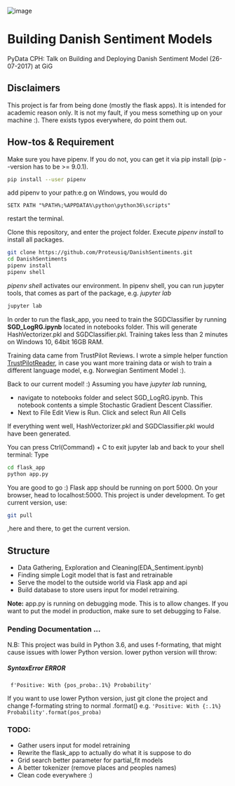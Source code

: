 ![image](https://user-images.githubusercontent.com/14926709/43322711-be0344a6-91af-11e8-83ca-2aa47ab5700f.png)

# Building Danish Sentiment Models
PyData CPH: Talk on Building and Deploying Danish Sentiment Model (26-07-2017) at GiG

## Disclaimers
This project is far from being done (mostly the flask apps). It is intended for academic reason only. It is not my fault, if you mess something up on your machine :). There exists typos everywhere, do point them out.

## How-tos & Requirement

Make sure you have pipenv. If you do not, you can get it via pip install (pip --version has to be >= 9.0.1).
```bash
pip install --user pipenv
```
add pipenv to your path:e.g on Windows, you would do
```
SETX PATH "%PATH%;%APPDATA%\python\python36\scripts"
```
restart the terminal. 

Clone this repository, and enter the project folder. Execute _pipenv install_ to install all packages.

``` bash
git clone https://github.com/Proteusiq/DanishSentiments.git
cd DanishSentiments
pipenv install
pipenv shell

```

_pipenv shell_ activates our environment. In pipenv shell, you can run jupyter tools, that comes as part of the package, e.g. _jupyter lab_

```bash
jupyter lab
```

In order to run the flask_app, you need to train the SGDClassifier by running **SGD_LogRG.ipynb** located in notebooks folder. This will generate HashVectorizer.pkl and SGDClassifier.pkl. Training takes less than 2 minutes on Windows 10, 64bit 16GB RAM.

Training data came from TrustPilot Reviews. I wrote a simple helper function [TrustPilotReader](https://github.com/Proteusiq/TrustPilotReader), in case you want more training data or wish to train a different language model, e.g. Norwegian Sentiment Model :).

Back to our current model! :) Assuming you have _jupyter lab_ running,
- navigate to notebooks folder and select SGD_LogRG.ipynb. This notebook contents a simple Stochastic Gradient Descent Classifier.
- Next to File Edit View is Run. Click and select Run All Cells

If everything went well, HashVectorizer.pkl and SGDClassifier.pkl would have been generated.

You can press Ctrl(Command) + C to exit jupyter lab and back to your shell terminal: Type

```bash
cd flask_app
python app.py
```

You are good to go :) Flask app should be running on port 5000. On your browser, head to localhost:5000.
This project is under development. To get current version, use:

```bash
git pull
```

,here and there, to get the current version.

## Structure
- Data Gathering, Exploration and Cleaning(EDA_Sentiment.ipynb)
- Finding simple Logit model that is fast and retrainable
- Serve the model to the outside world via Flask app and api
- Build database to store users input for model retraining.

**Note:** app.py is running on debugging mode. This is to allow changes. If you want to put the model in production, make sure to set debugging to False.

### Pending Documentation ...

N.B: This project was build in Python 3.6, and uses f-formating, that might cause issues with lower Python version. lower python version will throw:

##### SyntaxError ERROR
``` f'Positive: With {pos_proba:.1%} Probability'```
 
If you want to use lower Python version, just git clone the project and change f-formating string to normal
.format() e.g.
```'Positive: With {:.1%} Probability'.format(pos_proba)```

### TODO:
- Gather users input for model retraining
- Rewrite the flask_app to actually do what it is suppose to do
- Grid search better parameter for partial_fit models
- A better tokenizer (remove places and peoples names)
- Clean code everywhere :)



